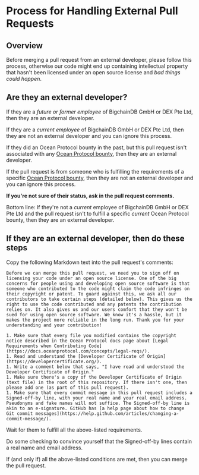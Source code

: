# Process for Handling External Pull Requests

## Overview

Before merging a pull request from an external developer, please follow this process, otherwise our code might end up containing intellectual property that hasn't been licensed under an open source license and _bad things could happen_.

## Are they an external developer?

If they are a _future or former employee_ of BigchainDB GmbH or DEX Pte Ltd, then they are an external developer.

If they are a _current employee_ of BigchainDB GmbH or DEX Pte Ltd, then they are not an external developer and you can ignore this process.

If they did an Ocean Protocol bounty in the past, but this pull request isn't associated with any [Ocean Protocol bounty](https://docs.oceanprotocol.com/concepts/bounties/), then they are an external developer.

If the pull request is from someone who is fulfilling the requirements of a specific [Ocean Protocol bounty](https://docs.oceanprotocol.com/concepts/bounties/), then they are not an external developer and you can ignore this process.

**If you're not sure of their status, ask in the pull request comments.**

Bottom line: If they're not a _current_ employee of BigchainDB GmbH or DEX Pte Ltd and the pull request isn't to fulfill a specific _current_ Ocean Protocol bounty, then they are an external developer.

## If they are an external developer, then do these steps

Copy the following Markdown text into the pull request's comments:

```text
Before we can merge this pull request, we need you to sign off on licensing your code under an open source license. One of the big concerns for people using and developing open source software is that someone who contributed to the code might claim the code infringes on their copyright or patent. To guard against this, we ask all our contributors to take certain steps (detailed below). This gives us the right to use the code contributed and any patents the contribution relies on. It also gives us and our users comfort that they won't be sued for using open source software. We know it's a hassle, but it makes the project more reliable in the long run. Thank you for your understanding and your contribution!

1. Make sure that every file you modified contains the copyright notice described in the Ocean Protocol docs page about [Legal Requirements when Contributing Code](https://docs.oceanprotocol.com/concepts/legal-reqs/).
1. Read and understand the [Developer Certificate of Origin](https://developercertificate.org/).
1. Write a comment below that says, "I have read and understood the Developer Certificate of Origin."
1. Make sure there's a copy of the Developer Certificate of Origin (text file) in the root of this repository. If there isn't one, then please add one (as part of this pull request).
1. Make sure that every commit message in this pull request includes a Signed-off-by line, with your real name and your real email address. Pseudonyms and fake names will not suffice. The Signed-off-by line is akin to an e-signature. GitHub has [a help page about how to change Git commit messages](https://help.github.com/articles/changing-a-commit-message/).
```

Wait for them to fulfill all the above-listed requirements.

Do some checking to convince yourself that the Signed-off-by lines contain a real name and email address.

If (and only if) all the above-listed conditions are met, then you can merge the pull request.
